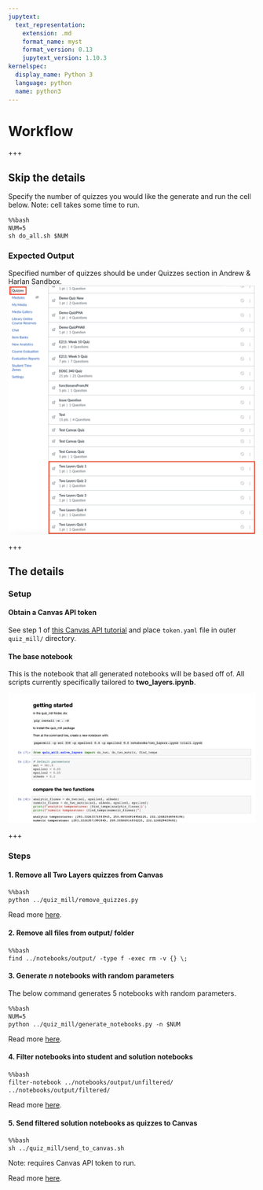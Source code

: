 ```yaml
---
jupytext:
  text_representation:
    extension: .md
    format_name: myst
    format_version: 0.13
    jupytext_version: 1.10.3
kernelspec:
  display_name: Python 3
  language: python
  name: python3
---
```


# Workflow

+++

## Skip the details
Specify the number of quizzes you would like the generate and run the cell below. Note: cell takes some time to run.

```{code-cell} ipython3
%%bash
NUM=5
sh do_all.sh $NUM
```

### Expected Output
Specified number of quizzes should be under Quizzes section in Andrew & Harlan Sandbox.
![quizzes on Canvas](canvas_quizzes.png)

+++

## The details

### Setup

#### Obtain a Canvas API token
See step 1 of [this Canvas API tutorial](canvas_api.ipynb) and place ```token.yaml``` file in outer ```quiz_mill/``` directory.

#### The base notebook
This is the notebook that all generated notebooks will be based off of. All scripts currently specifically tailored to **two_layers.ipynb**.

![two layers screenshot](two_layers_screenshot.png)

+++

### Steps
#### 1. Remove all Two Layers quizzes from Canvas

```{code-cell} ipython3
%%bash
python ../quiz_mill/remove_quizzes.py
```

Read more [here](remove_quizzes.ipynb).   

#### 2. Remove all files from output/ folder

```{code-cell} ipython3
%%bash
find ../notebooks/output/ -type f -exec rm -v {} \;
```

#### 3. Generate *n* notebooks with random parameters
The below command generates 5 notebooks with random parameters.

```{code-cell} ipython3
%%bash
NUM=5
python ../quiz_mill/generate_notebooks.py -n $NUM
```

Read more [here](generate_notebooks.ipynb).

#### 4. Filter notebooks into student and solution notebooks

```{code-cell} ipython3
%%bash
filter-notebook ../notebooks/output/unfiltered/ ../notebooks/output/filtered/
```

Read more [here](filter_notebook.md).
#### 5. Send filtered solution notebooks as quizzes to Canvas

```{code-cell} ipython3
%%bash
sh ../quiz_mill/send_to_canvas.sh
```

Note: requires Canvas API token to run.

Read more [here](send_to_canvas.md).
